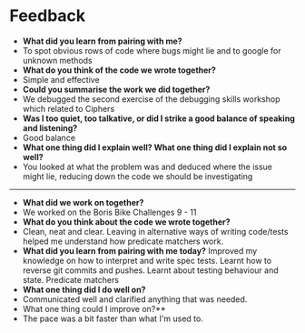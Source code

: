 # Feedback

* **What did you learn from pairing with me?**
* To spot obvious rows of code where bugs might lie and to google for unknown methods
* **What do you think of the code we wrote together?**
* Simple and effective
* **Could you summarise the work we did together?**
* We debugged the second exercise of the debugging skills workshop which related to Ciphers
* **Was I too quiet, too talkative, or did I strike a good balance of speaking and listening?**
* Good balance
* **What one thing did I explain well? What one thing did I explain not so well?**
* You looked at what the problem was and deduced where the issue might lie, reducing down the code we should be investigating

---------------------------------------

* **What did we work on together?**
* We worked on the Boris Bike Challenges 9 - 11
* **What do you think about the code we wrote together?**
* Clean, neat and clear. Leaving in alternative ways of writing code/tests helped me understand how predicate matchers work.
* **What did you learn from pairing with me today?**
Improved my knowledge on how to interpret and write spec tests.
Learnt how to reverse git commits and pushes.
Learnt about testing behaviour and state.
Predicate matchers
* **What one thing did I do well on?**
* Communicated well and clarified anything that was needed.
* What one thing could I improve on?**
* The pace was a bit faster than what I'm used to.